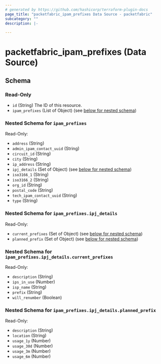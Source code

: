 ```yaml
---
# generated by https://github.com/hashicorp/terraform-plugin-docs
page_title: "packetfabric_ipam_prefixes Data Source - packetfabric"
subcategory: ""
description: |-
  
---
```


# packetfabric_ipam_prefixes (Data Source)





<!-- schema generated by tfplugindocs -->
## Schema

### Read-Only

- `id` (String) The ID of this resource.
- `ipam_prefixes` (List of Object) (see [below for nested schema](#nestedatt--ipam_prefixes))

<a id="nestedatt--ipam_prefixes"></a>
### Nested Schema for `ipam_prefixes`

Read-Only:

- `address` (String)
- `admin_ipam_contact_uuid` (String)
- `circuit_id` (String)
- `city` (String)
- `ip_address` (String)
- `ipj_details` (Set of Object) (see [below for nested schema](#nestedobjatt--ipam_prefixes--ipj_details))
- `iso3166_1` (String)
- `iso3166_2` (String)
- `org_id` (String)
- `postal_code` (String)
- `tech_ipam_contact_uuid` (String)
- `type` (String)

<a id="nestedobjatt--ipam_prefixes--ipj_details"></a>
### Nested Schema for `ipam_prefixes.ipj_details`

Read-Only:

- `current_prefixes` (Set of Object) (see [below for nested schema](#nestedobjatt--ipam_prefixes--ipj_details--current_prefixes))
- `planned_prefix` (Set of Object) (see [below for nested schema](#nestedobjatt--ipam_prefixes--ipj_details--planned_prefix))

<a id="nestedobjatt--ipam_prefixes--ipj_details--current_prefixes"></a>
### Nested Schema for `ipam_prefixes.ipj_details.current_prefixes`

Read-Only:

- `description` (String)
- `ips_in_use` (Number)
- `isp_name` (String)
- `prefix` (String)
- `will_renumber` (Boolean)


<a id="nestedobjatt--ipam_prefixes--ipj_details--planned_prefix"></a>
### Nested Schema for `ipam_prefixes.ipj_details.planned_prefix`

Read-Only:

- `description` (String)
- `location` (String)
- `usage_1y` (Number)
- `usage_30d` (Number)
- `usage_3m` (Number)
- `usage_6m` (Number)
